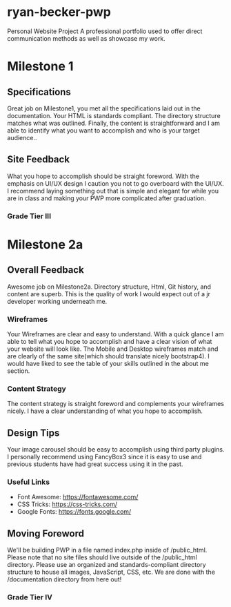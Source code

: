 # ryan-becker-pwp
Personal Website Project
A professional portfolio used to offer direct communication methods as well as showcase my work.

# Milestone 1
## Specifications
Great job on Milestone1, you met all the specifications laid out in the documentation. Your HTML is standards compliant.  The directory structure matches what was outlined. Finally, the content is straightforward and I am able to identify what you want to accomplish and who is your target audience..
## Site Feedback
What you hope to accomplish should be straight foreword. With the emphasis on UI/UX design I caution you not to go overboard with the UI/UX. I recommend laying something out that is simple and elegant for while you are in class and making your PWP more complicated after graduation.
### Grade Tier III
# Milestone 2a
## Overall Feedback
Awesome job on Milestone2a. Directory structure, Html, Git history, and content are superb. This is the quality of work I would expect out of a jr developer working underneath me.
### Wireframes
Your Wireframes are clear and easy to understand. With a quick glance I am able to tell what you hope to accomplish and have a clear vision of what your website will look like. The Mobile and Desktop wireframes match and are clearly of the same site(which should translate nicely bootstrap4). I would have liked to see the table of your skills outlined in the about me section.
### Content Strategy
The content strategy is straight foreword and complements your wireframes nicely. I have a clear understanding of what you hope to accomplish.
## Design Tips
Your image carousel should be easy to accomplish using third party plugins. I personally recommend using FancyBox3 since it is easy to use and previous students have had great success using it in the past.
### Useful Links
* Font Awesome: https://fontawesome.com/
* CSS Tricks: https://css-tricks.com/
* Google Fonts: https://fonts.google.com/
## Moving Foreword
We'll be building PWP in a file named index.php inside of /public_html. Please note that no site files should live outside of the /public_html directory. Please use an organized and standards-compliant directory structure to house all images, JavaScript, CSS, etc. We are done with the /documentation directory from here out!
### Grade Tier IV
